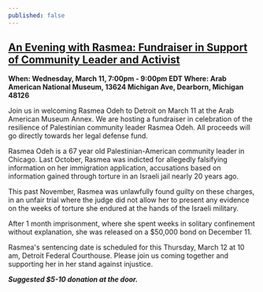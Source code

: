 ```yaml
---
published: false
---
```


## [ An Evening with Rasmea: Fundraiser in Support of Community Leader and Activist](https://www.facebook.com/events/847952345270970/848797825186422/)
	
**When: Wednesday, March 11, 7:00pm - 9:00pm EDT
Where: Arab American National Museum, 13624 Michigan Ave, Dearborn, Michigan 48126**


Join us in welcoming Rasmea Odeh to Detroit on March 11 at the Arab American Museum Annex. We are hosting a fundraiser in celebration of the resilience of Palestinian community leader Rasmea Odeh. All proceeds will go directly towards her legal defense fund. 

Rasmea Odeh is a 67 year old Palestinian-American community leader in Chicago. Last October, Rasmea was indicted for allegedly falsifying information on her immigration application, accusations based on information gained through torture in an Israeli jail nearly 20 years ago. 

This past November, Rasmea was unlawfully found guilty on these charges, in an unfair trial where the judge did not allow her to present any evidence on the weeks of torture she endured at the hands of the Israeli military. 

After 1 month imprisonment, where she spent weeks in solitary confinement without explanation, she was released on a $50,000 bond on December 11.

Rasmea's sentencing date is scheduled for this Thursday, March 12 at 10 am, Detroit Federal Courthouse. Please join us coming together and supporting her in her stand against injustice.

_**Suggested $5-10 donation at the door.**_